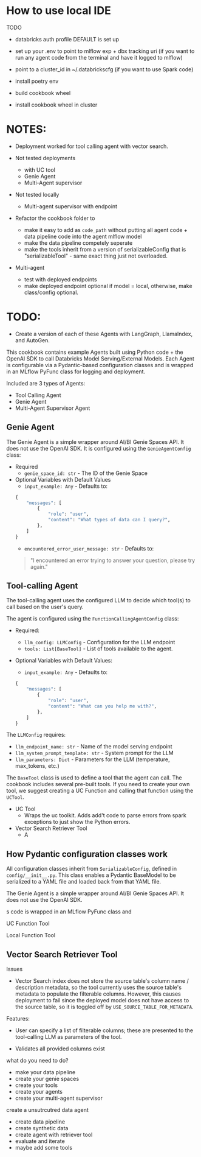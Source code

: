 # How to use local IDE

TODO

- databricks auth profile DEFAULT is set up
- set up your .env to point to mlflow exp + dbx tracking uri (if you want to run any agent code from the terminal and have it logged to mlflow)
- point to a cluster_id in ~/.databrickscfg (if you want to use Spark code)
- install poetry env

- build cookbook wheel
- install cookbook wheel in cluster



# NOTES:
- Deployment worked for tool calling agent with vector search.  
- Not tested deployments
    - with UC tool
    - Genie Agent
    - Multi-Agent supervisor
- Not tested locally
    - Multi-agent supervisor with endpoint

- Refactor the cookbook folder to 
    - make it easy to add as `code_path` without putting all agent code + data pipeline code into the agent mlflow model
    - make the data pipeline competely seperate
    - make the tools inherit from a version of serializableConfig that is "serializableTool" - same exact thing just not overloaded.

- Multi-agent
    - test with deployed endpoints
    - make deployed endpoint optional if model = local, otherwise, make class/config optional.





# TODO:
- Create a version of each of these Agents with LangGraph, LlamaIndex, and AutoGen.

This cookbook contains example Agents built using Python code + the OpenAI SDK to call Databricks Model Serving/External Models.  Each Agent is configurable via a Pydantic-based configuration classes and is wrapped in an MLflow PyFunc class for logging and deployment.

Included are 3 types of Agents:
- Tool Calling Agent
- Genie Agent
- Multi-Agent Supervisor Agent

## Genie Agent

The Genie Agent is a simple wrapper around AI/BI Genie Spaces API.  It does not use the OpenAI SDK.  It is configured using the `GenieAgentConfig` class:
- Required
    - `genie_space_id: str` - The ID of the Genie Space
- Optional Variables with Default Values
    - `input_example: Any` - Defaults to:
    ```python
    {
        "messages": [
            {
                "role": "user",
                "content": "What types of data can I query?",
            },
        ]
    }
    ```
    - `encountered_error_user_message: str` - Defaults to:
    > "I encountered an error trying to answer your question, please try again."

## Tool-calling Agent

The tool-calling agent uses the configured LLM to decide which tool(s) to call based on the user's query.  

The agent is configured using the `FunctionCallingAgentConfig` class:

- Required:
    - `llm_config: LLMConfig` - Configuration for the LLM endpoint
    - `tools: List[BaseTool]` - List of tools available to the agent.  

- Optional Variables with Default Values:
    - `input_example: Any` - Defaults to:
    ```python
    {
        "messages": [
            {
                "role": "user",
                "content": "What can you help me with?",
            },
        ]
    }
    ```

The `LLMConfig` requires:
- `llm_endpoint_name: str` - Name of the model serving endpoint
- `llm_system_prompt_template: str` - System prompt for the LLM
- `llm_parameters: Dict` - Parameters for the LLM (temperature, max_tokens, etc.)

The `BaseTool` class is used to define a tool that the agent can call.  The cookbook includes several pre-built tools.  If you need to create your own tool, we suggest creating a UC Function and calling that function using the `UCTool`. 
- UC Tool
    - Wraps the uc toolkit.  Adds add't code to parse errors from spark exceptions to just show the Python errors.
- Vector Search Retriever Tool
    - A 




## How Pydantic configuration classes work
All configuration classes inherit from `SerializableConfig`, defined in `config/__init__.py`.  This class enables a Pydantic BaseModel to be serialized to a YAML file and loaded back from that YAML file.



The Genie Agent is a simple wrapper around AI/BI Genie Spaces API.  It does not use the OpenAI SDK.



s code is wrapped in an MLflow PyFunc class and 


UC Function Tool

Local Function Tool

## Vector Search Retriever Tool

Issues
- Vector Search index does not store the source table's column name / description metadata, so the tool currently uses the source table's metadata to populate the filterable columns.  However, this causes deployment to fail since the deployed model does not have access to the source table, so it is toggled off by `USE_SOURCE_TABLE_FOR_METADATA`.


Features:
* User can specify a list of filterable columns; these are presented to the tool-calling LLM as parameters of the tool.


* Validates all provided columns exist




what do you need to do?

- make your data pipeline
- create your genie spaces
- create your tools
- create your agents
- create your multi-agent supervisor



create a unsutrcutred data agent
- create data pipeline
- create synthetic data
- create agent with retriever tool
- evaluate and iterate
- maybe add some tools
